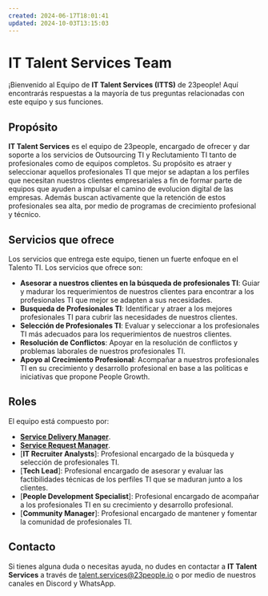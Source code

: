 ```yaml
---
created: 2024-06-17T18:01:41
updated: 2024-10-03T13:15:03
---
```


# IT Talent Services Team

¡Bienvenido al Equipo de **IT Talent Services (ITTS)** de 23people! Aquí encontrarás respuestas a la mayoría de tus preguntas relacionadas con este equipo y sus funciones.

## Propósito

**IT Talent Services** es el equipo de 23people, encargado de ofrecer y dar soporte a los servicios de Outsourcing TI y Reclutamiento TI
tanto de profesionales como de equipos completos. Su propósito es atraer y seleccionar aquellos profesionales TI que mejor se adaptan a los perfiles que necesitan nuestros clientes empresariales a fin de formar parte de equipos que ayuden a impulsar el camino de evolucion digital de las empresas. Además buscan activamente que la retención de estos profesionales sea alta, por medio de programas de crecimiento profesional y técnico.

## Servicios que ofrece

Los servicios que entrega este equipo, tienen un fuerte enfoque en el Talento TI. Los servicios que ofrece son:

* **Asesorar a nuestros clientes en la búsqueda de profesionales TI**: Guiar y madurar los requerimientos de nuestros clientes para encontrar a los profesionales TI que mejor se adapten a sus necesidades.
* **Busqueda de Profesionales TI**: Identificar y atraer a los mejores profesionales TI para cubrir las necesidades de nuestros clientes.
* **Selección de Profesionales TI**: Evaluar y seleccionar a los profesionales TI más adecuados para los requerimientos de nuestros clientes.
* **Resolución de Conflictos**: Apoyar en la resolución de conflictos y problemas laborales de nuestros profesionales TI.
* **Apoyo al Crecimiento Profesional**: Acompañar a nuestros profesionales TI en su crecimiento y desarrollo profesional en base a las politicas e iniciativas que propone People Growth.

## Roles

El equipo está compuesto por:

* [**Service Delivery Manager**](roles/service-delivery-manager.md).
* [**Service Request Manager**](roles/service-request-manager.md).
* [**IT Recruiter Analysts**]: Profesional encargado de la búsqueda y selección de profesionales TI.
* [**Tech Lead**]: Profesional encargado de asesorar y evaluar las factibilidades técnicas de los perfiles TI que se maduran junto a los clientes.
* [**People Development Specialist**]: Profesional encargado de acompañar a los profesionales TI en su crecimiento y desarrollo profesional.
* [**Community Manager**]: Profesional encargado de mantener y fomentar la comunidad de profesionales TI.

## Contacto

Si tienes alguna duda o necesitas ayuda, no dudes en contactar a **IT Talent Services** a través de [talent.services@23people.io](mailto:talent.services@23people.io) o por medio de nuestros canales en Discord y WhatsApp.
